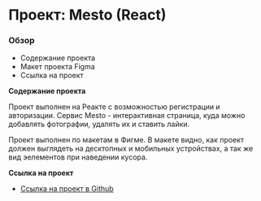 # Проект: Mesto (React)

### Обзор
* Содержание проекта
* Макет проекта Figma
* Ссылка на проект

**Содержание проекта**

Проект выполнен на Реакте с возможностью регистрации и авторизации.
Сервис Mesto - интерактивная страница, куда можно добавлять фотографии, удалять их и ставить лайки.


Проект выполнен по макетам в Фигме.
В макете видно, как проект должен выглядеть на десктопных и мобильных устройствах, а так же вид эелементов при наведении кусора. 



**Ссылка на проект**

* [Ссылка на проект в Github](https://github.com/iskra273/react-mesto-auth.git)
